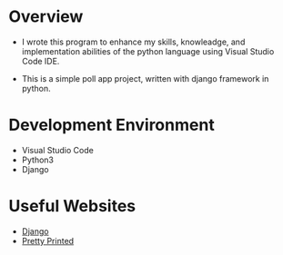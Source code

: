 # Overview

* I wrote this program to enhance my skills, knowleadge, and implementation abilities of the python language using Visual Studio Code IDE.

* This is a simple poll app project, written with django framework in python. 

# Development Environment

* Visual Studio Code
* Python3
* Django

# Useful Websites

* [Django](https://www.djangoproject.com/)
* [Pretty Printed](https://prettyprinted.com/tutorials/creating-a-poll-app-in-django)
